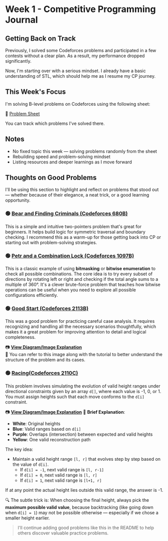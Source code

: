 # Week 1 - Competitive Programming Journal

## Getting Back on Track

Previously, I solved some Codeforces problems and participated in a few contests without a clear plan. As a result, my performance dropped significantly.

Now, I'm starting over with a serious mindset. I already have a basic understanding of STL, which should help me as I resume my CP journey.

## This Week's Focus

I'm solving B-level problems on Codeforces using the following sheet:

🔗 [Problem Sheet](https://docs.google.com/spreadsheets/d/1gg2QxRIYmzjznPZGTcVUZ0hso3Ix_T9vw7CMSnVcGo0/edit?usp=sharing)

You can track which problems I've solved there.

## Notes

- No fixed topic this week — solving problems randomly from the sheet  
- Rebuilding speed and problem-solving mindset  
- Listing resources and deeper learnings as I move forward  

## Thoughts on Good Problems

I'll be using this section to highlight and reflect on problems that stood out — whether because of their elegance, a neat trick, or a good learning opportunity.

### 🟢 [Bear and Finding Criminals (Codeforces 680B)](https://codeforces.com/contest/680/problem/B)

This is a simple and intuitive two-pointers problem that's great for beginners. It helps build logic for symmetric traversal and boundary checking. I recommend this as a warm-up for those getting back into CP or starting out with problem-solving strategies.

### 🟢 [Petr and a Combination Lock (Codeforces 1097B)](https://codeforces.com/problemset/problem/1097/B)

This is a classic example of using **bitmasking** or **bitwise enumeration** to check all possible combinations. The core idea is to try every subset of directions by rotating left or right and checking if the total angle sums to a multiple of 360°. It's a clever brute-force problem that teaches how bitwise operations can be useful when you need to explore all possible configurations efficiently.

### 🟢 [Good Start (Codeforces 2113B)](https://codeforces.com/contest/2113/problem/B)

This was a good problem for practicing careful case analysis. It requires recognizing and handling all the necessary scenarios thoughtfully, which makes it a great problem for improving attention to detail and logical completeness.

📷 **[View Diagram/Image Explanation](https://github.com/aorko01/competitive-programming-journal/blob/main/problems/month_1/week_1/Good_problems/photo_2025-06-19_21-52-08.jpg)**  
🧠 You can refer to this image along with the tutorial to better understand the structure of the problem and its cases.

### 🟢 [ Racing(Codeforces 2110C)](https://codeforces.com/contest/2110/problem/C)

This problem involves simulating the evolution of valid height ranges under directional constraints given by an array `d[]`, where each value is -1, 0, or 1. You must assign heights such that each move conforms to the `d[i]` constraint.

📷 **[View Diagram/Image Explanation]()** 🧠 **Brief Explanation**:
* **White**: Original heights
* **Blue**: Valid ranges based on `d[i]`
* **Purple**: Overlaps (intersection) between expected and valid heights
* **Yellow**: One valid reconstruction path

The key idea:
* Maintain a valid height range `[l, r]` that evolves step by step based on the value of `d[i]`.
   * If `d[i] = -1`, next valid range is `[l, r-1]`
   * If `d[i] = 0`, next valid range is `[l, r]`
   * If `d[i] = 1`, next valid range is `[l+1, r]`

If at any point the actual height lies outside this valid range, the answer is -1.

🔍 The subtle trick is: When choosing the final height, always pick the **maximum possible valid value**, because backtracking (like going down when `d[i] = 1`) may not be possible otherwise — especially if we chose a smaller height earlier.

> I'll continue adding good problems like this in the README to help others discover valuable practice problems.